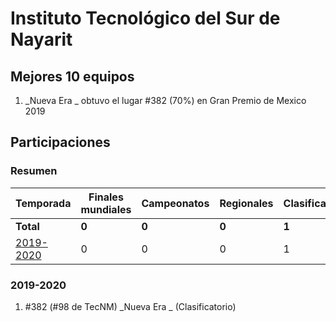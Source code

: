 ---
---

# Instituto Tecnológico del Sur de Nayarit

## Mejores 10 equipos

1. _Nueva Era _ obtuvo el lugar #382 (70%) en Gran Premio de Mexico 2019

## Participaciones

### Resumen

| Temporada | Finales mundiales | Campeonatos | Regionales | Clasificatorios | Equipos |
| --- | --- | --- | --- | --- | --- |
| **Total** | **0** | **0** | **0** | **1** | **1** |
| [2019-2020](#2019-2020) | 0 | 0 | 0 | 1 | 1 |

### 2019-2020

1. #382 (#98 de TecNM) _Nueva Era _ (Clasificatorio)




